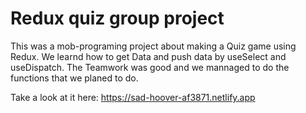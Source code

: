 # Redux quiz group project

This was a mob-programing project about making a Quiz game using Redux. We learnd how to get Data and push data by useSelect and useDispatch. The Teamwork was good and we mannaged to do the functions that we planed to do. 

Take a look at it here: https://sad-hoover-af3871.netlify.app
